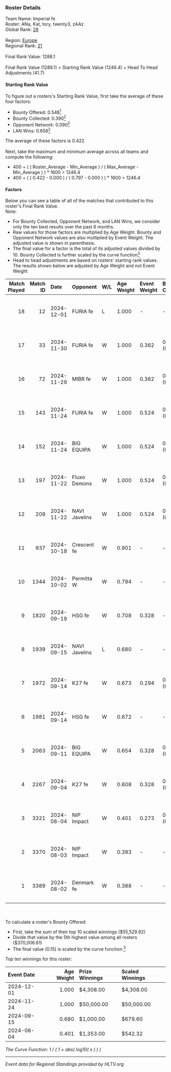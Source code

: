 ### Roster Details<br />
Team Name: Imperial fe<br />
Roster: ANa, Kat, tory, twenty3, zAAz<br />
Global Rank: [28](../../standings_global_2024_12_02.md)<br />
<br />
Region: [Europe]( ../../standings_europe_2024_12_02.md)<br />
Regional Rank: [21]( ../../standings_europe_2024_12_02.md)<br />
<br />
Final Rank Value:  1288.1<br />
<br />
Final Rank Value (1288.1) = Starting Rank Value (1246.4) + Head To Head Adjustments (41.7)<br />

#### Starting Rank Value<br />
To figure out a rosters's Starting Rank Value, first take the average of these four factors:<br />
- Bounty Offered: 0.548[<sup>1</sup>](#table2)
- Bounty Collected: 0.390[<sup>2</sup>](#table1)
- Opponent Network: 0.090[<sup>2</sup>](#table1)
- LAN Wins: 0.658[<sup>2</sup>](#table1)

The average of these factors is 0.422<br />
<br />
Next, take the maximum and minimum average across all teams and compute the following:<br />
- 400 + ( ( Roster_Average - Min_Average ) / ( Max_Average - Min_Average ) ) * 1600 = 1246.4
- 400 + ( ( 0.422 - 0.000 ) / ( 0.797 - 0.000 ) ) * 1600 = 1246.4


#### Factors<br />
Below you can see a table of all of the matches that contributed to this roster's Final Rank Value.<br />
Note:<br />

- For Bounty Collected, Opponent Network, and LAN Wins, we consider only the ten best results over the past 6 months.
- Raw values for those factors are multiplied by Age Weight. Bounty and Opponent Network values are also multiplied by Event Weight. The adjusted value is shown in parenthesis.
- The final value for a factor is the total of its adjusted values divided by 10. Bounty Collected is further scaled by the curve function[<sup>3</sup>](#curveFunction)
- Head to head adjustments are based on rosters' starting rank values. The results shown below are adjusted by Age Weight and not Event Weight
<span id="table1"></span><br />


| Match Played | Match ID | Date       | Opponent      | W/L | Age Weight | Event Weight | Bounty Collected | Opponent Network | LAN Wins  | H2H Adj. | Roster                        |
| -: | -: | :- | :- | :- | :- | :- | :- | :- | :- | -: | :- |
|           18 |       12 | 2024-12-01 | FURIA fe      | L   | 1.000      | -            | -                | -                | -         |   -16.19 | ANa, Kat, tory, twenty3, zAAz |
|           17 |       33 | 2024-11-30 | FURIA fe      | W   | 1.000      | 0.362        | 0.112 (0.040)    | 0.357 (0.129)    | 1 (1.000) |    15.13 | ANa, Kat, tory, twenty3, zAAz |
|           16 |       72 | 2024-11-29 | MIBR fe       | W   | 1.000      | 0.362        | 0.011 (0.004)    | 0.149 (0.054)    | 1 (1.000) |     1.39 | ANa, Kat, tory, twenty3, zAAz |
|           15 |      143 | 2024-11-24 | FURIA fe      | W   | 1.000      | 0.524        | 0.112 (0.058)    | 0.357 (0.187)    | 1 (1.000) |    16.46 | ANa, Kat, tory, twenty3, zAAz |
|           14 |      152 | 2024-11-24 | BIG EQUIPA    | W   | 1.000      | 0.524        | 0.035 (0.018)    | 0.153 (0.080)    | 1 (1.000) |     3.20 | ANa, Kat, tory, twenty3, zAAz |
|           13 |      197 | 2024-11-22 | Fluxo Demons  | W   | 1.000      | 0.524        | 0.029 (0.015)    | 0.209 (0.109)    | 1 (1.000) |     3.19 | ANa, Kat, tory, twenty3, zAAz |
|           12 |      209 | 2024-11-22 | NAVI Javelins | W   | 1.000      | 0.524        | 0.230 (0.120)    | 0.410 (0.215)    | 1 (1.000) |    16.71 | ANa, Kat, tory, twenty3, zAAz |
|           11 |      937 | 2024-10-18 | Crescent fe   | W   | 0.901      | -            | -                | -                | 0 (0.000) |     0.93 | ANa, Kat, tory, twenty3, zAAz |
|           10 |     1344 | 2024-10-02 | Permitta W    | W   | 0.794      | -            | -                | -                | 0 (0.000) |     0.76 | ANa, Kat, tory, twenty3, zAAz |
|            9 |     1820 | 2024-09-19 | HSG fe        | W   | 0.708      | 0.328        | -                | 0.087 (0.020)    | 0 (0.000) |     0.91 | ANa, Kat, tory, twenty3, zAAz |
|            8 |     1939 | 2024-09-15 | NAVI Javelins | L   | 0.680      | -            | -                | -                | -         |    -9.56 | ANa, Kat, tory, twenty3, zAAz |
|            7 |     1972 | 2024-09-14 | K27 fe        | W   | 0.673      | 0.294        | 0.015 (0.003)    | 0.183 (0.036)    | 0 (0.000) |     1.54 | ANa, Kat, tory, twenty3, zAAz |
|            6 |     1981 | 2024-09-14 | HSG fe        | W   | 0.672      | -            | -                | -                | -         |     0.84 | ANa, Kat, tory, twenty3, zAAz |
|            5 |     2063 | 2024-09-11 | BIG EQUIPA    | W   | 0.654      | 0.328        | 0.035 (0.008)    | 0.153 (0.033)    | -         |     2.14 | ANa, Kat, tory, twenty3, zAAz |
|            4 |     2267 | 2024-09-04 | K27 fe        | W   | 0.608      | 0.328        | 0.015 (0.003)    | 0.183 (0.037)    | -         |     1.28 | ANa, Kat, tory, twenty3, zAAz |
|            3 |     3321 | 2024-08-04 | NIP Impact    | W   | 0.401      | 0.273        | 0.020 (0.002)    | -                | -         |     1.05 | ANa, Kat, tory, twenty3, zAAz |
|            2 |     3370 | 2024-08-03 | NIP Impact    | W   | 0.393      | -            | -                | -                | -         |     1.02 | ANa, Kat, tory, twenty3, zAAz |
|            1 |     3389 | 2024-08-02 | Denmark fe    | W   | 0.388      | -            | -                | -                | -         |     0.91 | ANa, Kat, tory, twenty3, zAAz |

<br />
<span id="table2"></span><br />
To calculate a roster's Bounty Offered:<br />

- First, take the sum of their top 10 scaled winnings ($55,529.92)
- Divide that value by the 5th highest value among all rosters ($370,006.61)
- The final value (0.15) is scaled by the curve function.[<sup>3</sup>](#curveFunction)

Top ten winnings for this roster:<br />

| Event Date | Age Weight | Prize Winnings | Scaled Winnings |
| :- | -: | :- | :- |
| 2024-12-01 |      1.000 | $4,308.00      | $4,308.00       |
| 2024-11-24 |      1.000 | $50,000.00     | $50,000.00      |
| 2024-09-15 |      0.680 | $1,000.00      | $679.60         |
| 2024-08-04 |      0.401 | $1,353.00      | $542.32         |


<span id="curveFunction"></span>_The Curve Function: 1 / ( 1 + abs( log10( x ) ) )_<br />

---
_Event data for Regional Standings provided by HLTV.org_<br />
